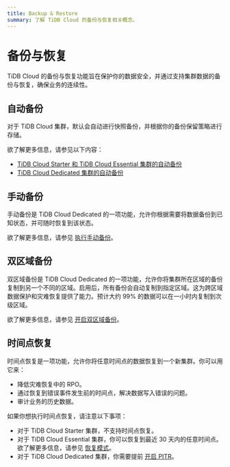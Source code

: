```yaml
---
title: Backup & Restore
summary: 了解 TiDB Cloud 的备份与恢复相关概念。
---
```


# 备份与恢复

TiDB Cloud 的备份与恢复功能旨在保护你的数据安全，并通过支持集群数据的备份与恢复，确保业务的连续性。

## 自动备份

对于 TiDB Cloud 集群，默认会自动进行快照备份，并根据你的备份保留策略进行存储。

欲了解更多信息，请参见以下内容：

- [TiDB Cloud Starter 和 TiDB Cloud Essential 集群的自动备份](/tidb-cloud/backup-and-restore-serverless.md#automatic-backups)
- [TiDB Cloud Dedicated 集群的自动备份](/tidb-cloud/backup-and-restore.md#turn-on-auto-backup)

## 手动备份

手动备份是 TiDB Cloud Dedicated 的一项功能，允许你根据需要将数据备份到已知状态，并可随时恢复到该状态。

欲了解更多信息，请参见 [执行手动备份](/tidb-cloud/backup-and-restore.md#perform-a-manual-backup)。

## 双区域备份

双区域备份是 TiDB Cloud Dedicated 的一项功能，允许你将集群所在区域的备份复制到另一个不同的区域。启用后，所有备份会自动复制到指定区域。这为跨区域数据保护和灾难恢复提供了能力。预计大约 99% 的数据可以在一小时内复制到次级区域。

欲了解更多信息，请参见 [开启双区域备份](/tidb-cloud/backup-and-restore.md#turn-on-dual-region-backup)。

## 时间点恢复

时间点恢复是一项功能，允许你将任意时间点的数据恢复到一个新集群。你可以用它来：

- 降低灾难恢复中的 RPO。
- 通过恢复到错误事件发生前的时间点，解决数据写入错误的问题。
- 审计业务的历史数据。

如果你想执行时间点恢复，请注意以下事项：

- 对于 TiDB Cloud Starter 集群，不支持时间点恢复。
- 对于 TiDB Cloud Essential 集群，你可以恢复到最近 30 天内的任意时间点。欲了解更多信息，请参见 [恢复模式](/tidb-cloud/backup-and-restore-serverless.md#restore-mode)。
- 对于 TiDB Cloud Dedicated 集群，你需要提前 [开启 PITR](/tidb-cloud/backup-and-restore.md#turn-on-point-in-time-restore)。